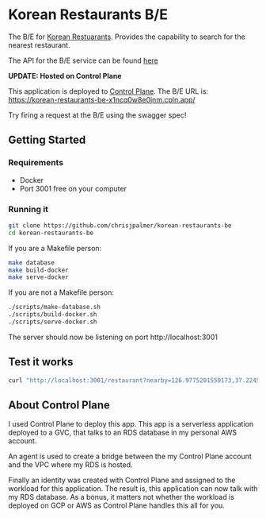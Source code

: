 # Korean Restaurants B/E

The B/E for
[Korean Restuarants](https://github.com/chrisjpalmer/korean-restaurants).
Provides the capability to search for the nearest restaurant.

The API for the B/E service can be found [here](./api/spec.yaml)

**UPDATE: Hosted on Control Plane**

This application is deployed to [Control Plane](https://controlplane.com). The
B/E URL is: https://korean-restaurants-be-x1ncq0w8e0jnm.cpln.app/

Try firing a request at the B/E using the swagger spec!

## Getting Started

### Requirements

- Docker
- Port 3001 free on your computer

### Running it

```sh
git clone https://github.com/chrisjpalmer/korean-restaurants-be
cd korean-restaurants-be
```

If you are a Makefile person:

```sh
make database
make build-docker
make serve-docker
```

If you are not a Makefile person:

```sh
./scripts/make-database.sh
./scripts/build-docker.sh
./scripts/serve-docker.sh
```

The server should now be listening on port http://localhost:3001

## Test it works

```sh
curl "http://localhost:3001/restaurant?nearby=126.9775201550173,37.22450239990378&within_meters=1000"
```

## About Control Plane

I used Control Plane to deploy this app. This app is a serverless application
deployed to a GVC, that talks to an RDS database in my personal AWS account.

An agent is used to create a bridge between the my Control Plane account and the
VPC where my RDS is hosted.

Finally an identity was created with Control Plane and assigned to the workload
for this application. The result is, this application can now talk with my RDS
database. As a bonus, it matters not whether the workload is deployed on GCP or
AWS as Control Plane handles this all for you.
